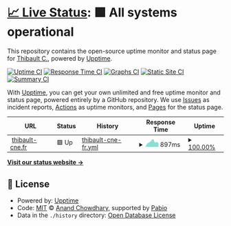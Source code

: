 # [📈 Live Status](https://upptime.thibault-cne.fr): <!--live status--> **🟩 All systems operational**

This repository contains the open-source uptime monitor and status page for [Thibault C.](https://thibault-cne.fr), powered by [Upptime](https://github.com/upptime/upptime).

[![Uptime CI](https://github.com/thibault-cne/upptime.thibault-cne.fr/workflows/Uptime%20CI/badge.svg)](https://github.com/thibault-cne/upptime.thibault-cne.fr/actions?query=workflow%3A%22Uptime+CI%22)
[![Response Time CI](https://github.com/thibault-cne/upptime.thibault-cne.fr/workflows/Response%20Time%20CI/badge.svg)](https://github.com/thibault-cne/upptime.thibault-cne.fr/actions?query=workflow%3A%22Response+Time+CI%22)
[![Graphs CI](https://github.com/thibault-cne/upptime.thibault-cne.fr/workflows/Graphs%20CI/badge.svg)](https://github.com/thibault-cne/upptime.thibault-cne.fr/actions?query=workflow%3A%22Graphs+CI%22)
[![Static Site CI](https://github.com/thibault-cne/upptime.thibault-cne.fr/workflows/Static%20Site%20CI/badge.svg)](https://github.com/thibault-cne/upptime.thibault-cne.fr/actions?query=workflow%3A%22Static+Site+CI%22)
[![Summary CI](https://github.com/thibault-cne/upptime.thibault-cne.fr/workflows/Summary%20CI/badge.svg)](https://github.com/thibault-cne/upptime.thibault-cne.fr/actions?query=workflow%3A%22Summary+CI%22)

With [Upptime](https://upptime.js.org), you can get your own unlimited and free uptime monitor and status page, powered entirely by a GitHub repository. We use [Issues](https://github.com/thibault-cne/upptime.thibault-cne.fr/issues) as incident reports, [Actions](https://github.com/thibault-cne/upptime.thibault-cne.fr/actions) as uptime monitors, and [Pages](https://upptime.thibault-cne.fr) for the status page.

<!--start: status pages-->
<!-- This summary is generated by Upptime (https://github.com/upptime/upptime) -->
<!-- Do not edit this manually, your changes will be overwritten -->
<!-- prettier-ignore -->
| URL | Status | History | Response Time | Uptime |
| --- | ------ | ------- | ------------- | ------ |
| <img alt="" src="https://icons.duckduckgo.com/ip3/thibault-cne.fr.ico" height="13"> [thibault-cne.fr](https://thibault-cne.fr) | 🟩 Up | [thibault-cne-fr.yml](https://github.com/thibault-cne/upptime.thibault-cne.fr/commits/HEAD/history/thibault-cne-fr.yml) | <details><summary><img alt="Response time graph" src="./graphs/thibault-cne-fr/response-time-week.png" height="20"> 897ms</summary><br><a href="https://upptime.thibault-cne.fr/history/thibault-cne-fr"><img alt="Response time 813" src="https://img.shields.io/endpoint?url=https%3A%2F%2Fraw.githubusercontent.com%2Fthibault-cne%2Fupptime.thibault-cne.fr%2FHEAD%2Fapi%2Fthibault-cne-fr%2Fresponse-time.json"></a><br><a href="https://upptime.thibault-cne.fr/history/thibault-cne-fr"><img alt="24-hour response time 690" src="https://img.shields.io/endpoint?url=https%3A%2F%2Fraw.githubusercontent.com%2Fthibault-cne%2Fupptime.thibault-cne.fr%2FHEAD%2Fapi%2Fthibault-cne-fr%2Fresponse-time-day.json"></a><br><a href="https://upptime.thibault-cne.fr/history/thibault-cne-fr"><img alt="7-day response time 897" src="https://img.shields.io/endpoint?url=https%3A%2F%2Fraw.githubusercontent.com%2Fthibault-cne%2Fupptime.thibault-cne.fr%2FHEAD%2Fapi%2Fthibault-cne-fr%2Fresponse-time-week.json"></a><br><a href="https://upptime.thibault-cne.fr/history/thibault-cne-fr"><img alt="30-day response time 810" src="https://img.shields.io/endpoint?url=https%3A%2F%2Fraw.githubusercontent.com%2Fthibault-cne%2Fupptime.thibault-cne.fr%2FHEAD%2Fapi%2Fthibault-cne-fr%2Fresponse-time-month.json"></a><br><a href="https://upptime.thibault-cne.fr/history/thibault-cne-fr"><img alt="1-year response time 813" src="https://img.shields.io/endpoint?url=https%3A%2F%2Fraw.githubusercontent.com%2Fthibault-cne%2Fupptime.thibault-cne.fr%2FHEAD%2Fapi%2Fthibault-cne-fr%2Fresponse-time-year.json"></a></details> | <details><summary><a href="https://upptime.thibault-cne.fr/history/thibault-cne-fr">100.00%</a></summary><a href="https://upptime.thibault-cne.fr/history/thibault-cne-fr"><img alt="All-time uptime 100.00%" src="https://img.shields.io/endpoint?url=https%3A%2F%2Fraw.githubusercontent.com%2Fthibault-cne%2Fupptime.thibault-cne.fr%2FHEAD%2Fapi%2Fthibault-cne-fr%2Fuptime.json"></a><br><a href="https://upptime.thibault-cne.fr/history/thibault-cne-fr"><img alt="24-hour uptime 100.00%" src="https://img.shields.io/endpoint?url=https%3A%2F%2Fraw.githubusercontent.com%2Fthibault-cne%2Fupptime.thibault-cne.fr%2FHEAD%2Fapi%2Fthibault-cne-fr%2Fuptime-day.json"></a><br><a href="https://upptime.thibault-cne.fr/history/thibault-cne-fr"><img alt="7-day uptime 100.00%" src="https://img.shields.io/endpoint?url=https%3A%2F%2Fraw.githubusercontent.com%2Fthibault-cne%2Fupptime.thibault-cne.fr%2FHEAD%2Fapi%2Fthibault-cne-fr%2Fuptime-week.json"></a><br><a href="https://upptime.thibault-cne.fr/history/thibault-cne-fr"><img alt="30-day uptime 100.00%" src="https://img.shields.io/endpoint?url=https%3A%2F%2Fraw.githubusercontent.com%2Fthibault-cne%2Fupptime.thibault-cne.fr%2FHEAD%2Fapi%2Fthibault-cne-fr%2Fuptime-month.json"></a><br><a href="https://upptime.thibault-cne.fr/history/thibault-cne-fr"><img alt="1-year uptime 100.00%" src="https://img.shields.io/endpoint?url=https%3A%2F%2Fraw.githubusercontent.com%2Fthibault-cne%2Fupptime.thibault-cne.fr%2FHEAD%2Fapi%2Fthibault-cne-fr%2Fuptime-year.json"></a></details>

<!--end: status pages-->

[**Visit our status website →**](https://upptime.thibault-cne.fr)

## 📄 License

- Powered by: [Upptime](https://github.com/upptime/upptime)
- Code: [MIT](./LICENSE) © [Anand Chowdhary](https://anandchowdhary.com), supported by [Pabio](https://pabio.com)
- Data in the `./history` directory: [Open Database License](https://opendatacommons.org/licenses/odbl/1-0/)
